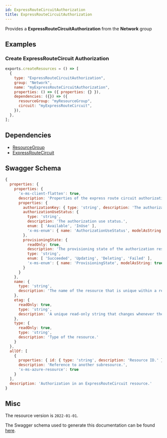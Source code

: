 ```yaml
---
id: ExpressRouteCircuitAuthorization
title: ExpressRouteCircuitAuthorization
---
```

Provides a **ExpressRouteCircuitAuthorization** from the **Network** group
## Examples
### Create ExpressRouteCircuit Authorization
```js
exports.createResources = () => [
  {
    type: "ExpressRouteCircuitAuthorization",
    group: "Network",
    name: "myExpressRouteCircuitAuthorization",
    properties: () => ({ properties: {} }),
    dependencies: ({}) => ({
      resourceGroup: "myResourceGroup",
      circuit: "myExpressRouteCircuit",
    }),
  },
];

```
## Dependencies
- [ResourceGroup](../Resources/ResourceGroup.md)
- [ExpressRouteCircuit](../Network/ExpressRouteCircuit.md)
## Swagger Schema
```js
{
  properties: {
    properties: {
      'x-ms-client-flatten': true,
      description: 'Properties of the express route circuit authorization.',
      properties: {
        authorizationKey: { type: 'string', description: 'The authorization key.' },
        authorizationUseStatus: {
          type: 'string',
          description: 'The authorization use status.',
          enum: [ 'Available', 'InUse' ],
          'x-ms-enum': { name: 'AuthorizationUseStatus', modelAsString: true }
        },
        provisioningState: {
          readOnly: true,
          description: 'The provisioning state of the authorization resource.',
          type: 'string',
          enum: [ 'Succeeded', 'Updating', 'Deleting', 'Failed' ],
          'x-ms-enum': { name: 'ProvisioningState', modelAsString: true }
        }
      }
    },
    name: {
      type: 'string',
      description: 'The name of the resource that is unique within a resource group. This name can be used to access the resource.'
    },
    etag: {
      readOnly: true,
      type: 'string',
      description: 'A unique read-only string that changes whenever the resource is updated.'
    },
    type: {
      readOnly: true,
      type: 'string',
      description: 'Type of the resource.'
    }
  },
  allOf: [
    {
      properties: { id: { type: 'string', description: 'Resource ID.' } },
      description: 'Reference to another subresource.',
      'x-ms-azure-resource': true
    }
  ],
  description: 'Authorization in an ExpressRouteCircuit resource.'
}
```
## Misc
The resource version is `2022-01-01`.

The Swagger schema used to generate this documentation can be found [here](https://github.com/Azure/azure-rest-api-specs/tree/main/specification/network/resource-manager/Microsoft.Network/stable/2022-01-01/expressRouteCircuit.json).
